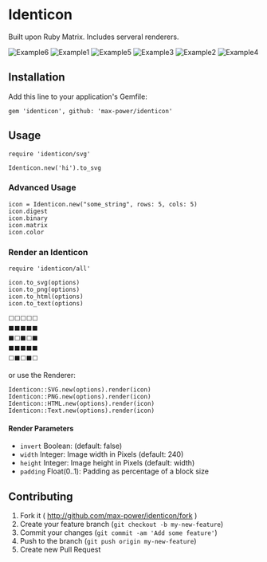 # Identicon

Built upon Ruby Matrix. Includes serveral renderers.

![Example6](http://id-con.herokuapp.com/Jane.png?width=120)
![Example1](http://id-con.herokuapp.com/Sepp.png?width=120)
![Example5](http://id-con.herokuapp.com/Matz.png?width=120)
![Example3](http://id-con.herokuapp.com/Rupert.png?width=120)
![Example2](http://id-con.herokuapp.com/MaMa.png?width=120)
![Example4](http://id-con.herokuapp.com/Gina.png?width=120)

## Installation

Add this line to your application's Gemfile:

    gem 'identicon', github: 'max-power/identicon'

## Usage

    require 'identicon/svg'

    Identicon.new('hi').to_svg
    
### Advanced Usage

    icon = Identicon.new("some_string", rows: 5, cols: 5)
    icon.digest
    icon.binary
    icon.matrix
    icon.color
    
### Render an Identicon

    require 'identicon/all'
    
    icon.to_svg(options)
    icon.to_png(options)
    icon.to_html(options)
    icon.to_text(options)
    
    ⬜⬜⬜⬜⬜
    ⬛⬛⬛⬛⬛
    ⬛⬜⬛⬜⬛
    ⬛⬛⬛⬛⬛
    ⬜⬛⬜⬛⬜

or use the Renderer:

    Identicon::SVG.new(options).render(icon)
    Identicon::PNG.new(options).render(icon)
    Identicon::HTML.new(options).render(icon)
    Identicon::Text.new(options).render(icon)

#### Render Parameters

- `invert`  Boolean: (default: false)
- `width`   Integer: Image width in Pixels (default: 240)
- `height`  Integer: Image height in Pixels (default: width)
- `padding` Float(0..1): Padding as percentage of a block size

## Contributing

1. Fork it ( http://github.com/max-power/identicon/fork )
2. Create your feature branch (`git checkout -b my-new-feature`)
3. Commit your changes (`git commit -am 'Add some feature'`)
4. Push to the branch (`git push origin my-new-feature`)
5. Create new Pull Request
